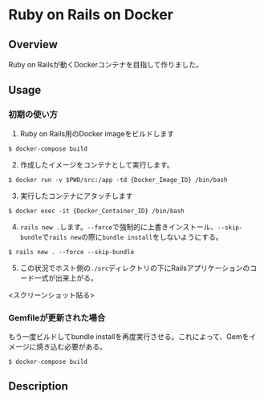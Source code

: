 # Ruby on Rails on Docker

## Overview

Ruby on Railsが動くDockerコンテナを目指して作りました。

## Usage

### 初期の使い方

1. Ruby on Rails用のDocker imageをビルドします

```shell
$ docker-compose build
```

2. 作成したイメージをコンテナとして実行します。

```shell
$ docker run -v $PWD/src:/app -td {Docker_Image_ID} /bin/bash
```

3. 実行したコンテナにアタッチします

```shell
$ docker exec -it {Docker_Container_ID} /bin/bash
```

4. `rails new .`します。`--force`で強制的に上書きインストール、`--skip-bundle`で`rails new`の際に`bundle install`をしないようにする。

```shell
$ rails new . --force --skip-bundle
```

5. この状況でホスト側の`./src`ディレクトリの下にRailsアプリケーションのコード一式が出来上がる。

<スクリーンショット貼る>

### Gemfileが更新された場合

もう一度ビルドしてbundle installを再度実行させる。これによって、Gemをイメージに焼き込む必要がある。

```shell
$ docker-compose build
```

## Description

